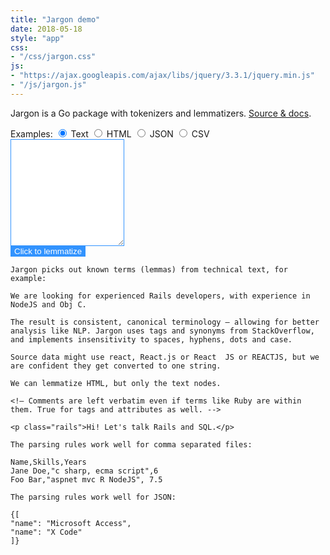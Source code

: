 ```yaml
---
title: "Jargon demo"
date: 2018-05-18
style: "app"
css:
- "/css/jargon.css"
js:
- "https://ajax.googleapis.com/ajax/libs/jquery/3.3.1/jquery.min.js"
- "/js/jargon.js"
---
```


Jargon is a Go package with tokenizers and lemmatizers. [Source & docs](https://github.com/clipperhouse/jargon).

<form action="/api/jargon/" method="POST">
<span class="hint">
    Examples:
</span>
<label for="prose">
    <input type="radio" id="prose" name="format" value="text" checked>
    Text
</label>
<label for="html">
    <input type="radio" id="html" name="format" value="html">
    HTML
</label>
<label for="json">
    <input type="radio" id="json" name="format" value="text">
    JSON
</label>
<label for="csv">
    <input type="radio" id="csv" name="format" value="text">
    CSV
</label>

<textarea class="code" id="text" name="text" rows="11"></textarea>

<div>
    <button type="submit">Click to lemmatize</button>
</div>

<div class="pre code result"></div>
</form>

<div id="examples" class="examples">
<div id="prose">

    Jargon picks out known terms (lemmas) from technical text, for example:

    We are looking for experienced Rails developers, with experience in NodeJS and Obj C.

    The result is consistent, canonical terminology — allowing for better analysis like NLP. Jargon uses tags and synonyms from StackOverflow, and implements insensitivity to spaces, hyphens, dots and case.

    Source data might use react, React.js or React  JS or REACTJS, but we are confident they get converted to one string.

</div>
<div id="html">

    We can lemmatize HTML, but only the text nodes.

    <!— Comments are left verbatim even if terms like Ruby are within them. True for tags and attributes as well. -->

    <p class="rails">Hi! Let's talk Rails and SQL.</p>

</div>
<div id="csv">

    The parsing rules work well for comma separated files:

    Name,Skills,Years
    Jane Doe,"c sharp, ecma script",6
    Foo Bar,"aspnet mvc R NodeJS", 7.5

</div>
<div id="json">

    The parsing rules work well for JSON:

    {[
    "name": "Microsoft Access",
    "name": "X Code"
    ]}
    
</div>
</div>

<style>
    form button {
        border: 0;
        background-color: rgba(0, 122, 255, .8);
        color: white;
    }

    form textarea {
        border-color: rgba(0, 122, 255, .8);
    }
</style>